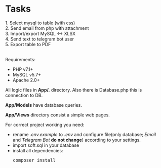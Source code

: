  <h1> Tasks</h1>
1. Select mysql to table (with css)<br>
2. Send email from php with attachment<br>
3. Import/export MySQL <-> XLSX<br>
4. Send text to telegram bot user<br>
5. Export table to PDF
<br>
<br>

Requirements:
<ul>
<li>PHP v7.1+</li>
<li>MySQL v5.7+</li>
<li>Apache 2.0+</li>
</ul>

<p>All logic files in <b>App/.</b> directory. Also there is Database.php this is connection to DB.</p>
<p><b>App/Models</b> have database queries.</p>
<p><b>App/Views</b> directory consist a simple web pages.</p>
<p>For correct project working you need:</p>

<ul>
<li>rename <i>.env.example</i> to <i>.env</i> and configure file(only database; <i>Email</i> and <i>Telegram Bot</i> <b>do not change</b>) according to your settings.</li>
<li>import soft.sql in your database</li>
<li>install all dependencies: <pre>composer install<pre></li>
</ul>
